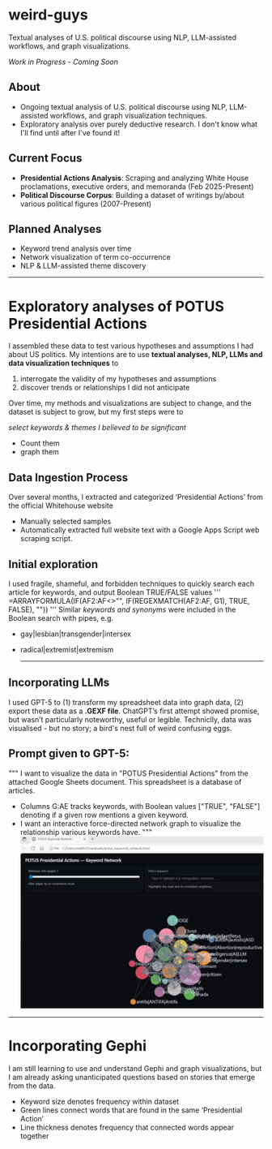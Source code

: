 # weird-guys
Textual analyses of U.S. political discourse using NLP, LLM-assisted workflows, and graph visualizations. 

*Work in Progress - Coming Soon*

## About
- Ongoing textual analysis of U.S. political discourse using NLP, LLM-assisted workflows, and graph visualization techniques.
- Exploratory analysis over purely deductive research. I don't know what I'll find until after I've found it!

## Current Focus
- **Presidential Actions Analysis**: Scraping and analyzing White House proclamations, executive orders, and memoranda (Feb 2025-Present)
- **Political Discourse Corpus**: Building a dataset of writings by/about various political figures (2007-Present)

## Planned Analyses
- Keyword trend analysis over time
- Network visualization of term co-occurrence  
- NLP & LLM-assisted theme discovery

***
# Exploratory analyses of POTUS Presidential Actions
I assembled these data to test various hypotheses and assumptions I had about US politics. My intentions are to use **textual analyses, NLP, LLMs and data visualization techniques** to 

1. interrogate the validity of my hypotheses and assumptions
2. discover trends or relationships I did not anticipate

Over time, my methods and visualizations are subject to change, and the dataset is subject to grow, but my first steps were to

*select keywords & themes I believed to be significant*
- Count them
- graph them

## Data Ingestion Process
Over several months, I extracted and categorized ‘Presidential Actions’ from the official Whitehouse website
- Manually selected samples
- Automatically extracted full website text with a Google Apps Script web scraping script.

 ## Initial exploration
I used fragile, shameful, and forbidden techniques to quickly search each article for keywords, and output Boolean TRUE/FALSE values
'''
=ARRAYFORMULA(IF(AF2:AF<>"", IF(REGEXMATCH(AF2:AF, G1), TRUE, FALSE), ""))
'''
Similar *keywords and synonyms* were included in the Boolean search with pipes, e.g.
- gay|lesbian|transgender|intersex
- radical|extremist|extremism

  ***

## Incorporating LLMs
I used GPT-5 to (1) transform my spreadsheet data into graph data, (2) export these data as a **.GEXF file**. ChatGPT’s first attempt showed promise, but wasn’t particularly noteworthy, useful or legible. 
Techniclly, data was visualised - but no story; a bird's nest full of weird confusing eggs.

## Prompt given to GPT-5:

"""
I want to visualize the data in "POTUS Presidential Actions" from the attached Google Sheets document. 
This spreadsheet is a database of articles.

- Columns G:AE tracks keywords, with Boolean values ["TRUE", "FALSE"] denoting if a given row mentions a given keyword. 
- I want an interactive force-directed network graph to visualize the relationship various keywords have.
"""
![potus_keywords_network](images/oneshot_potus_keywords_network.png "potus_keywords_network.png")

***
# Incorporating Gephi
I am still learning to use and understand Gephi and graph visualizations, but I am already asking unanticipated questions based on stories that emerge from the data. 
- Keyword size denotes frequency within dataset
- Green lines connect words that are found in the same ‘Presidential Action’
- Line thickness denotes frequency that connected words appear together
